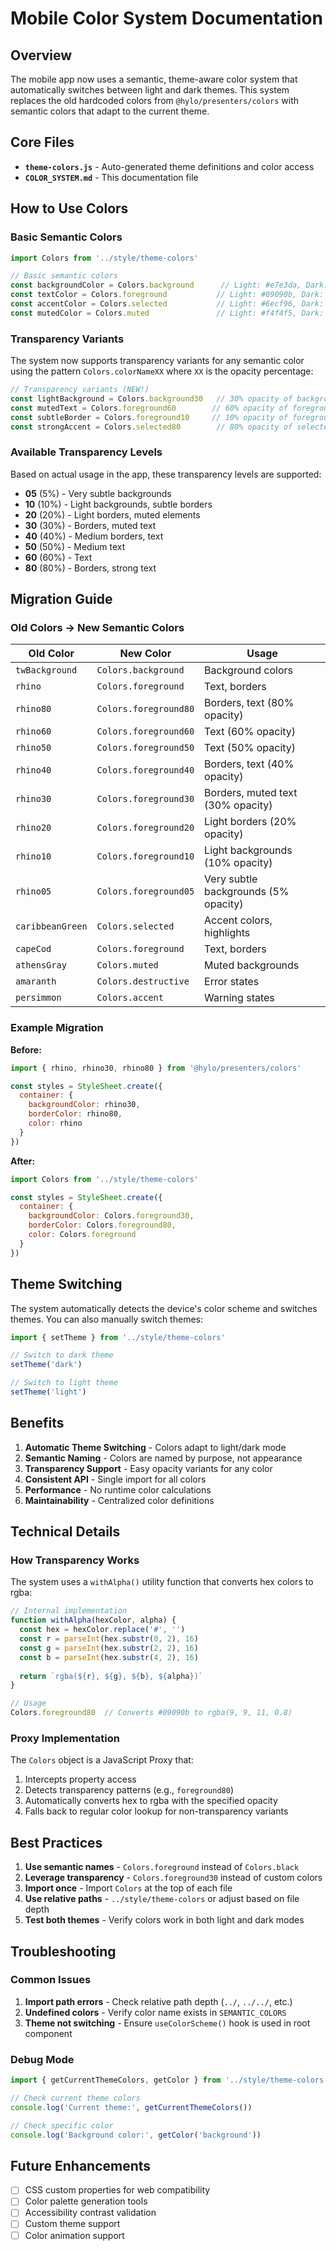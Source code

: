 # Mobile Color System Documentation

## Overview

The mobile app now uses a semantic, theme-aware color system that automatically switches between light and dark themes. This system replaces the old hardcoded colors from `@hylo/presenters/colors` with semantic colors that adapt to the current theme.

## Core Files

- **`theme-colors.js`** - Auto-generated theme definitions and color access
- **`COLOR_SYSTEM.md`** - This documentation file

## How to Use Colors

### Basic Semantic Colors

```javascript
import Colors from '../style/theme-colors'

// Basic semantic colors
const backgroundColor = Colors.background      // Light: #e7e3da, Dark: #4d4842
const textColor = Colors.foreground           // Light: #09090b, Dark: #fffdfa
const accentColor = Colors.selected           // Light: #6ecf96, Dark: #45b09d
const mutedColor = Colors.muted               // Light: #f4f4f5, Dark: #27272a
```

### Transparency Variants

The system now supports transparency variants for any semantic color using the pattern `Colors.colorNameXX` where `XX` is the opacity percentage:

```javascript
// Transparency variants (NEW!)
const lightBackground = Colors.background30   // 30% opacity of background
const mutedText = Colors.foreground60        // 60% opacity of foreground
const subtleBorder = Colors.foreground10     // 10% opacity of foreground
const strongAccent = Colors.selected80        // 80% opacity of selected
```

### Available Transparency Levels

Based on actual usage in the app, these transparency levels are supported:
- **05** (5%) - Very subtle backgrounds
- **10** (10%) - Light backgrounds, subtle borders
- **20** (20%) - Light borders, muted elements
- **30** (30%) - Borders, muted text
- **40** (40%) - Medium borders, text
- **50** (50%) - Medium text
- **60** (60%) - Text
- **80** (80%) - Borders, strong text

## Migration Guide

### Old Colors → New Semantic Colors

| Old Color | New Color | Usage |
|-----------|-----------|-------|
| `twBackground` | `Colors.background` | Background colors |
| `rhino` | `Colors.foreground` | Text, borders |
| `rhino80` | `Colors.foreground80` | Borders, text (80% opacity) |
| `rhino60` | `Colors.foreground60` | Text (60% opacity) |
| `rhino50` | `Colors.foreground50` | Text (50% opacity) |
| `rhino40` | `Colors.foreground40` | Borders, text (40% opacity) |
| `rhino30` | `Colors.foreground30` | Borders, muted text (30% opacity) |
| `rhino20` | `Colors.foreground20` | Light borders (20% opacity) |
| `rhino10` | `Colors.foreground10` | Light backgrounds (10% opacity) |
| `rhino05` | `Colors.foreground05` | Very subtle backgrounds (5% opacity) |
| `caribbeanGreen` | `Colors.selected` | Accent colors, highlights |
| `capeCod` | `Colors.foreground` | Text, borders |
| `athensGray` | `Colors.muted` | Muted backgrounds |
| `amaranth` | `Colors.destructive` | Error states |
| `persimmon` | `Colors.accent` | Warning states |

### Example Migration

**Before:**
```javascript
import { rhino, rhino30, rhino80 } from '@hylo/presenters/colors'

const styles = StyleSheet.create({
  container: {
    backgroundColor: rhino30,
    borderColor: rhino80,
    color: rhino
  }
})
```

**After:**
```javascript
import Colors from '../style/theme-colors'

const styles = StyleSheet.create({
  container: {
    backgroundColor: Colors.foreground30,
    borderColor: Colors.foreground80,
    color: Colors.foreground
  }
})
```

## Theme Switching

The system automatically detects the device's color scheme and switches themes. You can also manually switch themes:

```javascript
import { setTheme } from '../style/theme-colors'

// Switch to dark theme
setTheme('dark')

// Switch to light theme
setTheme('light')
```

## Benefits

1. **Automatic Theme Switching** - Colors adapt to light/dark mode
2. **Semantic Naming** - Colors are named by purpose, not appearance
3. **Transparency Support** - Easy opacity variants for any color
4. **Consistent API** - Single import for all colors
5. **Performance** - No runtime color calculations
6. **Maintainability** - Centralized color definitions

## Technical Details

### How Transparency Works

The system uses a `withAlpha()` utility function that converts hex colors to rgba:

```javascript
// Internal implementation
function withAlpha(hexColor, alpha) {
  const hex = hexColor.replace('#', '')
  const r = parseInt(hex.substr(0, 2), 16)
  const g = parseInt(hex.substr(2, 2), 16)
  const b = parseInt(hex.substr(4, 2), 16)
  
  return `rgba(${r}, ${g}, ${b}, ${alpha})`
}

// Usage
Colors.foreground80  // Converts #09090b to rgba(9, 9, 11, 0.8)
```

### Proxy Implementation

The `Colors` object is a JavaScript Proxy that:
1. Intercepts property access
2. Detects transparency patterns (e.g., `foreground80`)
3. Automatically converts hex to rgba with the specified opacity
4. Falls back to regular color lookup for non-transparency variants

## Best Practices

1. **Use semantic names** - `Colors.foreground` instead of `Colors.black`
2. **Leverage transparency** - `Colors.foreground30` instead of custom colors
3. **Import once** - Import `Colors` at the top of each file
4. **Use relative paths** - `../style/theme-colors` or adjust based on file depth
5. **Test both themes** - Verify colors work in both light and dark modes

## Troubleshooting

### Common Issues

1. **Import path errors** - Check relative path depth (`../`, `../../`, etc.)
2. **Undefined colors** - Verify color name exists in `SEMANTIC_COLORS`
3. **Theme not switching** - Ensure `useColorScheme()` hook is used in root component

### Debug Mode

```javascript
import { getCurrentThemeColors, getColor } from '../style/theme-colors'

// Check current theme colors
console.log('Current theme:', getCurrentThemeColors())

// Check specific color
console.log('Background color:', getColor('background'))
```

## Future Enhancements

- [ ] CSS custom properties for web compatibility
- [ ] Color palette generation tools
- [ ] Accessibility contrast validation
- [ ] Custom theme support
- [ ] Color animation support
